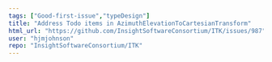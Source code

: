 ```yaml
---
tags: ["Good-first-issue","typeDesign"]
title: "Address Todo items in AzimuthElevationToCartesianTransform"
html_url: "https://github.com/InsightSoftwareConsortium/ITK/issues/987"
user: "hjmjohnson"
repo: "InsightSoftwareConsortium/ITK"
---
```


